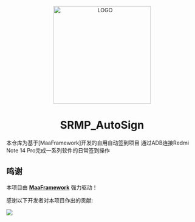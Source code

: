 <!-- markdownlint-disable MD033 MD041 -->
<p align="center">
  <img alt="LOGO" src="https://cdn.jsdelivr.net/gh/MaaAssistantArknights/design@main/logo/maa-logo_512x512.png" width="256" height="256" />
</p>

<div align="center">

# SRMP_AutoSign

</div>

本仓库为基于[MaaFramework]开发的自用自动签到项目
通过ADB连接Redmi Note 14 Pro完成一系列软件的日常签到操作


## 鸣谢

本项目由 **[MaaFramework](https://github.com/MaaXYZ/MaaFramework)** 强力驱动！

感谢以下开发者对本项目作出的贡献:

[<a href="https://github.com/ShiroMaple/SRMP_Automation/graphs/contributors">
  <img src="https://contrib.rocks/image?repo=ShiroMaple/SRMP_Automation" />
</a>](https://github.com/ShiroMaple/SRMP_Automation/graphs/contributors)
